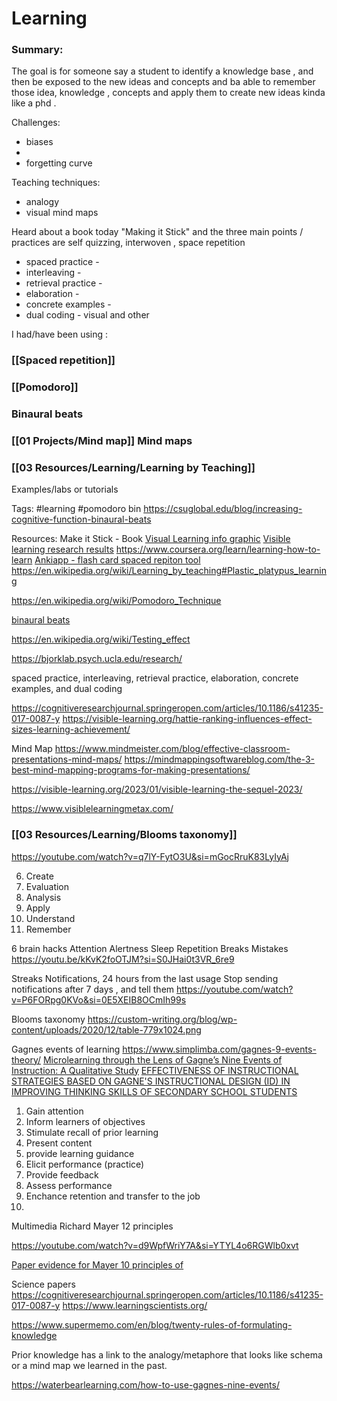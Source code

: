 # Learning

### Summary:


The goal is for someone say a student to identify a knowledge base , and then be exposed to the new ideas and concepts and ba able to remember those idea, knowledge , concepts and apply them to create new ideas kinda like a phd . 

Challenges:
 - biases
 - 
 - forgetting curve

Teaching techniques:
 - analogy
 - visual mind maps

Heard about a book today  "Making it Stick" and the three main points / practices are self quizzing, interwoven , space repetition

 - spaced practice - 
 - interleaving - 
 - retrieval practice -  
 - elaboration - 
 - concrete examples  - 
 - dual coding - visual and other

I had/have been using :
### [[Spaced repetition]]
### [[Pomodoro]]
### Binaural beats 
### [[01 Projects/Mind map]] Mind maps
### [[03 Resources/Learning/Learning by Teaching]] 
Examples/labs or tutorials

Tags:
#learning #pomodoro bin
https://csuglobal.edu/blog/increasing-cognitive-function-binaural-beats

Resources:
Make it Stick - Book
[Visual Learning info graphic](https://visible-learning.org/2013/02/infographic-john-hattie-visible-learing/)
[Visible learning research results](https://www.visiblelearningmetax.com/)
https://www.coursera.org/learn/learning-how-to-learn
[Ankiapp - flash card spaced repiton tool](https://www.ankiapp.com/)
https://en.wikipedia.org/wiki/Learning_by_teaching#Plastic_platypus_learning

https://en.wikipedia.org/wiki/Pomodoro_Technique

[binaural beats](https://youtu.be/oTuEvnfgQcY)


https://en.wikipedia.org/wiki/Testing_effect

https://bjorklab.psych.ucla.edu/research/



spaced practice, interleaving, retrieval practice, elaboration, concrete examples, and dual coding

https://cognitiveresearchjournal.springeropen.com/articles/10.1186/s41235-017-0087-y
https://visible-learning.org/hattie-ranking-influences-effect-sizes-learning-achievement/



Mind Map
https://www.mindmeister.com/blog/effective-classroom-presentations-mind-maps/
https://mindmappingsoftwareblog.com/the-3-best-mind-mapping-programs-for-making-presentations/


https://visible-learning.org/2023/01/visible-learning-the-sequel-2023/

https://www.visiblelearningmetax.com/

### [[03 Resources/Learning/Blooms taxonomy]]
https://youtube.com/watch?v=q7lY-FytO3U&si=mGocRruK83LyIyAj

6. Create
5. Evaluation
4. Analysis 
3. Apply
2. Understand
1. Remember


6 brain hacks
Attention
Alertness
Sleep
Repetition 
Breaks
Mistakes
https://youtu.be/kKvK2foOTJM?si=S0JHai0t3VR_6re9


Streaks
Notifications, 24 hours from the last usage
Stop sending notifications after 7 days , and tell them 
https://youtube.com/watch?v=P6FORpg0KVo&si=0E5XEIB8OCmIh99s

Blooms taxonomy 
https://custom-writing.org/blog/wp-content/uploads/2020/12/table-779x1024.png

Gagnes events of learning
https://www.simplimba.com/gagnes-9-events-theory/
[ Microlearning through the Lens of Gagne’s Nine Events of Instruction: A Qualitative Study](https://www.ncbi.nlm.nih.gov/pmc/articles/PMC9631595/)
[EFFECTIVENESS OF INSTRUCTIONAL STRATEGIES BASED ON GAGNE'S INSTRUCTIONAL DESIGN (ID) IN IMPROVING THINKING SKILLS OF SECONDARY SCHOOL STUDENTS](https://files.eric.ed.gov/fulltext/EJ1102322.pdf)

1. Gain attention
2. Inform learners of objectives
3. Stimulate recall of prior learning
4. Present content
5. provide learning guidance
6. Elicit performance (practice)
7. Provide feedback
8. Assess performance
9. Enchance retention and transfer to the job
10. 

Multimedia Richard Mayer 12 principles

https://youtube.com/watch?v=d9WpfWriY7A&si=YTYL4o6RGWlb0xvt


[Paper evidence for Mayer 10 principles of ](https://psycnet.apa.org/doiLanding?doi=10.1037%2F0003-066X.63.8.760)


Science papers
https://cognitiveresearchjournal.springeropen.com/articles/10.1186/s41235-017-0087-y
https://www.learningscientists.org/


https://www.supermemo.com/en/blog/twenty-rules-of-formulating-knowledge


Prior knowledge has a link to the analogy/metaphore that looks like schema or a mind map we learned in the past.

https://waterbearlearning.com/how-to-use-gagnes-nine-events/